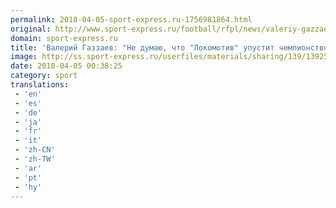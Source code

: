 ```yaml
---
permalink: 2018-04-05-sport-express.ru-1756981864.html
original: http://www.sport-express.ru/football/rfpl/news/valeriy-gazzaev-ne-dumayu-chto-lokomotiv-upustit-chempionstvo-1392510/
domain: sport-express.ru
title: 'Валерий Газзаев: "Не думаю, что "Локомотив" упустит чемпионство"'
image: http://ss.sport-express.ru/userfiles/materials/sharing/139/1392510.jpg
date: 2018-04-05 00:38:25
category: sport
translations: 
 - 'en'
 - 'es'
 - 'de'
 - 'ja'
 - 'fr'
 - 'it'
 - 'zh-CN'
 - 'zh-TW'
 - 'ar'
 - 'pt'
 - 'hy'
---
```


